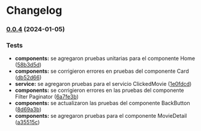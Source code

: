 # Changelog

### [0.0.4](https://github.com/greysmpich/fictasy-hub/compare/v0.0.3...v0.0.4) (2024-01-05)


### Tests

* **components:** se agregaron pruebas unitarias para el componente Home ([58b3d5d](https://github.com/greysmpich/fictasy-hub/commit/58b3d5da93b487178793fc1953ee4686a0101f46))
* **components:** se corrigieron errores en pruebas del componente Card ([db52d66](https://github.com/greysmpich/fictasy-hub/commit/db52d66e8fd15a84a2d4b2b7dec00ca16f861324))
* **service:** se agregaron pruebas para el servicio ClickedMovie ([1e0fdcd](https://github.com/greysmpich/fictasy-hub/commit/1e0fdcd13ccf2bd2bc03246107f383de2acd2d73))
* **components:** se corrigieron errores en las pruebas del componente Filter Paginator ([6a7fe3b](https://github.com/greysmpich/fictasy-hub/commit/6a7fe3b178403e3c81a0e3d193d9bd402b699458))
* **components:** se actualizaron las pruebas del componente BackButton ([8d69a3b](https://github.com/greysmpich/fictasy-hub/commit/8d69a3b5f4ff20d181deeed214b6fbf10049c639))
* **components:** se agregaron pruebas para el componente MovieDetail ([a35515c](https://github.com/greysmpich/fictasy-hub/commit/a35515c02a88aa30a068ce741a2cd66b10f711bd))


